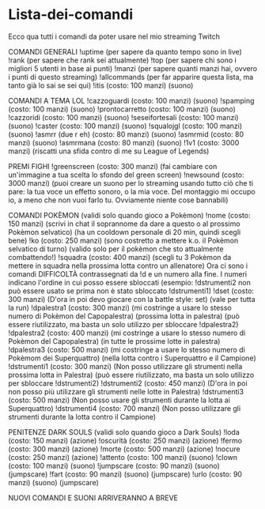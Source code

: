# Lista-dei-comandi
Ecco qua tutti i comandi da poter usare nel mio streaming Twitch

COMANDI GENERALI
!uptime (per sapere da quanto tempo sono in live)
!rank (per sapere che rank sei attualmente)
!top (per sapere chi sono i migliori 5 utenti in base ai punti)
!manzi (per sapere quanti manzi hai, ovvero i punti di questo streaming)
!allcommands (per far apparire questa lista, ma tanto già lo sai se sei qui)
!itis (costo: 100 manzi) (suono)

COMANDI A TEMA LOL
!cazzoguardi (costo: 100 manzi) (suono)
!spamping (costo: 100 manzi) (suono)
!prontocarretto (costo: 100 manzi) (suono)
!cazzoridi (costo: 100 manzi) (suono)
!seseifortesali (costo: 100 manzi) (suono)
!caster (costo: 100 manzi) (suono)
!squalojgl (costo: 100 manzi) (suono)
!asmrr (due r eh) (costo: 80 manzi) (suono)
!asmrmid (costo: 80 manzi) (suono)
!asmrmana (costo: 80 manzi) (suono)
!1v1 (costo: 3000 manzi) (riscatti una sfida contro di me su League of Legends)

PREMI FIGHI
!greenscreen (costo: 300 manzi) (fai cambiare con un'immagine a tua scelta lo sfondo del green screen)
!newsound (costo: 3000 manzi) (puoi creare un suono per lo streaming usando tutto ciò che ti pare: la tua voce un effetto sonoro, o la mia voce. Del montaggio mi occupo io, a meno che non vuoi farlo tu. Ovviamente niente cose bannabili)

COMANDI POKÈMON (validi solo quando gioco a Pokèmon)
!nome (costo: 150 manzi) (scrivi in chat il soprannome da dare a questo o al prossimo Pokèmon       selvatico) (ha un cooldown personale di 20 min, quindi scegli bene)
!ko (costo: 250 manzi) (sono costretto a mettere k.o. il Pokèmon selvatico di turno) (valido solo per il pokèmon che sto attualmente combattendo!)
!squadra (costo: 400 manzi) (scegli tu 3 Pokèmon da mettere in squadra nella prossima lotta contro un allenatore)
Ora ci sono i comandi DIFFICOLTÀ contrassegnati da !d e un numero alla fine. I numeri indicano l'ordine in cui posso essere sbloccati (esempio: !dstrumenti2 non può essere usato se prima non è stato sbloccato !dstrumenti1)
!dset (costo: 300 manzi) (D'ora in poi devo giocare con la battle style: set) (vale per tutta la run)
!dpalestra1 (costo: 300 manzi) (mi costringe a usare lo stesso numero di Pokèmon del Capopalestra) (prossima lotta in palestra) (può essere riutilizzato, ma basta un solo utilizzo per sbloccare !dpalestra2)
!dpalestra2 (costo: 400 manzi) (mi costringe a usare lo stesso numero di Pokèmon del Capopalestra) (in tutte le prossime lotte in palestra)
!dpalestra3 (costo: 500 manzi) (mi costringe a usare lo stesso numero di Pokèmom dei Superquattro) (nella lotta contro i Superquattro e il Campione)
!dstrumenti1 (costo: 300 manzi) (Non posso utilizzare gli strumenti nella prossima lotta in Palestra) (può essere riutilizzato, ma basta un solo utilizzo per sbloccare !dstrumenti2)
!dstrumenti2 (costo: 450 manzi) (D'ora in poi non posso più utilizzare gli strumenti nelle lotte in Palestra)
!dstrumenti3 (costo: 500 manzi) (Non posso usare gli strumenti durante la lotta ai Superquattro)
!dstrumenti4 (costo: 700 manzi) (Non posso utilizzare gli strumenti durante la lotta contro il Campione)

PENITENZE DARK SOULS (validi solo quando gioco a Dark Souls)
!loda (costo: 150 manzi) (azione)
!oscurità (costo: 250 manzi) (azione)
!fermo (costo: 300 manzi) (azione)
!morte (costo: 500 manzi) (azione)
!nocure (costo: 250 manzi) (azione)
!attento (costo: 100 manzi) (suono)
!clown (costo: 100 manzi) (suono)
!jumpscare (costo: 90 manzi) (suono) (jumpscare)
!fart (costo: 90 manzi) (suono) (jumpscare)
!urlo (costo: 90 manzi) (suono) (jumpscare)

NUOVI COMANDI E SUONI ARRIVERANNO A BREVE
